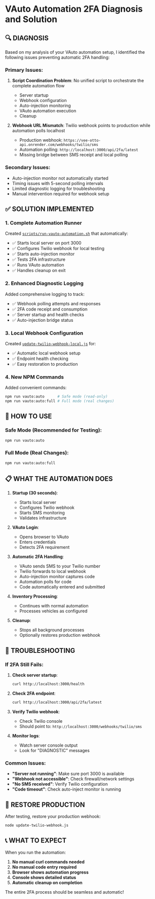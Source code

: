 # VAuto Automation 2FA Diagnosis and Solution

## 🔍 DIAGNOSIS

Based on my analysis of your VAuto automation setup, I identified the following issues preventing automatic 2FA handling:

### **Primary Issues:**

1. **Script Coordination Problem**: No unified script to orchestrate the complete automation flow
   - Server startup
   - Webhook configuration
   - Auto-injection monitoring
   - VAuto automation execution
   - Cleanup

2. **Webhook URL Mismatch**: Twilio webhook points to production while automation polls localhost
   - Production webhook: `https://vee-otto-api.onrender.com/webhooks/twilio/sms`
   - Automation polling: `http://localhost:3000/api/2fa/latest`
   - Missing bridge between SMS receipt and local polling

### **Secondary Issues:**
- Auto-injection monitor not automatically started
- Timing issues with 5-second polling intervals
- Limited diagnostic logging for troubleshooting
- Manual intervention required for webhook setup

## ✅ SOLUTION IMPLEMENTED

### **1. Complete Automation Runner**
Created [`scripts/run-vauto-automation.sh`](scripts/run-vauto-automation.sh) that automatically:
- ✅ Starts local server on port 3000
- ✅ Configures Twilio webhook for local testing
- ✅ Starts auto-injection monitor
- ✅ Tests 2FA infrastructure
- ✅ Runs VAuto automation
- ✅ Handles cleanup on exit

### **2. Enhanced Diagnostic Logging**
Added comprehensive logging to track:
- ✅ Webhook polling attempts and responses
- ✅ 2FA code receipt and consumption
- ✅ Server startup and health checks
- ✅ Auto-injection bridge status

### **3. Local Webhook Configuration**
Created [`update-twilio-webhook-local.js`](update-twilio-webhook-local.js) for:
- ✅ Automatic local webhook setup
- ✅ Endpoint health checking
- ✅ Easy restoration to production

### **4. New NPM Commands**
Added convenient commands:
```bash
npm run vauto:auto      # Safe mode (read-only)
npm run vauto:auto:full # Full mode (real changes)
```

## 🚀 HOW TO USE

### **Safe Mode (Recommended for Testing):**
```bash
npm run vauto:auto
```

### **Full Mode (Real Changes):**
```bash
npm run vauto:auto:full
```

## 📋 WHAT THE AUTOMATION DOES

1. **Startup (30 seconds)**:
   - Starts local server
   - Configures Twilio webhook
   - Starts SMS monitoring
   - Validates infrastructure

2. **VAuto Login**:
   - Opens browser to VAuto
   - Enters credentials
   - Detects 2FA requirement

3. **Automatic 2FA Handling**:
   - VAuto sends SMS to your Twilio number
   - Twilio forwards to local webhook
   - Auto-injection monitor captures code
   - Automation polls for code
   - Code automatically entered and submitted

4. **Inventory Processing**:
   - Continues with normal automation
   - Processes vehicles as configured

5. **Cleanup**:
   - Stops all background processes
   - Optionally restores production webhook

## 🔧 TROUBLESHOOTING

### **If 2FA Still Fails:**

1. **Check server startup**:
   ```bash
   curl http://localhost:3000/health
   ```

2. **Check 2FA endpoint**:
   ```bash
   curl http://localhost:3000/api/2fa/latest
   ```

3. **Verify Twilio webhook**:
   - Check Twilio console
   - Should point to: `http://localhost:3000/webhooks/twilio/sms`

4. **Monitor logs**:
   - Watch server console output
   - Look for "DIAGNOSTIC" messages

### **Common Issues:**

- **"Server not running"**: Make sure port 3000 is available
- **"Webhook not accessible"**: Check firewall/network settings
- **"No SMS received"**: Verify Twilio configuration
- **"Code timeout"**: Check auto-inject monitor is running

## 🔄 RESTORE PRODUCTION

After testing, restore your production webhook:
```bash
node update-twilio-webhook.js
```

## 📞 WHAT TO EXPECT

When you run the automation:

1. **No manual curl commands needed**
2. **No manual code entry required**
3. **Browser shows automation progress**
4. **Console shows detailed status**
5. **Automatic cleanup on completion**

The entire 2FA process should be seamless and automatic!